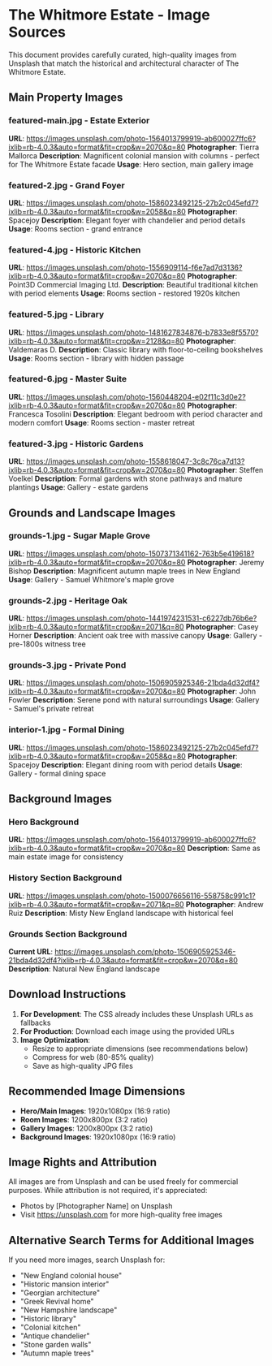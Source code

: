 # The Whitmore Estate - Image Sources

This document provides carefully curated, high-quality images from Unsplash that match the historical and architectural character of The Whitmore Estate.

## Main Property Images

### featured-main.jpg - Estate Exterior

**URL**: https://images.unsplash.com/photo-1564013799919-ab600027ffc6?ixlib=rb-4.0.3&auto=format&fit=crop&w=2070&q=80
**Photographer**: Tierra Mallorca
**Description**: Magnificent colonial mansion with columns - perfect for The Whitmore Estate facade
**Usage**: Hero section, main gallery image

### featured-2.jpg - Grand Foyer

**URL**: https://images.unsplash.com/photo-1586023492125-27b2c045efd7?ixlib=rb-4.0.3&auto=format&fit=crop&w=2058&q=80
**Photographer**: Spacejoy
**Description**: Elegant foyer with chandelier and period details
**Usage**: Rooms section - grand entrance

### featured-4.jpg - Historic Kitchen

**URL**: https://images.unsplash.com/photo-1556909114-f6e7ad7d3136?ixlib=rb-4.0.3&auto=format&fit=crop&w=2070&q=80
**Photographer**: Point3D Commercial Imaging Ltd.
**Description**: Beautiful traditional kitchen with period elements
**Usage**: Rooms section - restored 1920s kitchen

### featured-5.jpg - Library

**URL**: https://images.unsplash.com/photo-1481627834876-b7833e8f5570?ixlib=rb-4.0.3&auto=format&fit=crop&w=2128&q=80
**Photographer**: Valdemaras D.
**Description**: Classic library with floor-to-ceiling bookshelves
**Usage**: Rooms section - library with hidden passage

### featured-6.jpg - Master Suite

**URL**: https://images.unsplash.com/photo-1560448204-e02f11c3d0e2?ixlib=rb-4.0.3&auto=format&fit=crop&w=2070&q=80
**Photographer**: Francesca Tosolini
**Description**: Elegant bedroom with period character and modern comfort
**Usage**: Rooms section - master retreat

### featured-3.jpg - Historic Gardens

**URL**: https://images.unsplash.com/photo-1558618047-3c8c76ca7d13?ixlib=rb-4.0.3&auto=format&fit=crop&w=2070&q=80
**Photographer**: Steffen Voelkel
**Description**: Formal gardens with stone pathways and mature plantings
**Usage**: Gallery - estate gardens

## Grounds and Landscape Images

### grounds-1.jpg - Sugar Maple Grove

**URL**: https://images.unsplash.com/photo-1507371341162-763b5e419618?ixlib=rb-4.0.3&auto=format&fit=crop&w=2070&q=80
**Photographer**: Jeremy Bishop
**Description**: Magnificent autumn maple trees in New England
**Usage**: Gallery - Samuel Whitmore's maple grove

### grounds-2.jpg - Heritage Oak

**URL**: https://images.unsplash.com/photo-1441974231531-c6227db76b6e?ixlib=rb-4.0.3&auto=format&fit=crop&w=2071&q=80
**Photographer**: Casey Horner
**Description**: Ancient oak tree with massive canopy
**Usage**: Gallery - pre-1800s witness tree

### grounds-3.jpg - Private Pond

**URL**: https://images.unsplash.com/photo-1506905925346-21bda4d32df4?ixlib=rb-4.0.3&auto=format&fit=crop&w=2070&q=80
**Photographer**: John Fowler
**Description**: Serene pond with natural surroundings
**Usage**: Gallery - Samuel's private retreat

### interior-1.jpg - Formal Dining

**URL**: https://images.unsplash.com/photo-1586023492125-27b2c045efd7?ixlib=rb-4.0.3&auto=format&fit=crop&w=2058&q=80
**Photographer**: Spacejoy
**Description**: Elegant dining room with period details
**Usage**: Gallery - formal dining space

## Background Images

### Hero Background

**URL**: https://images.unsplash.com/photo-1564013799919-ab600027ffc6?ixlib=rb-4.0.3&auto=format&fit=crop&w=2070&q=80
**Description**: Same as main estate image for consistency

### History Section Background

**URL**: https://images.unsplash.com/photo-1500076656116-558758c991c1?ixlib=rb-4.0.3&auto=format&fit=crop&w=2071&q=80
**Photographer**: Andrew Ruiz
**Description**: Misty New England landscape with historical feel

### Grounds Section Background

**Current URL**: https://images.unsplash.com/photo-1506905925346-21bda4d32df4?ixlib=rb-4.0.3&auto=format&fit=crop&w=2070&q=80
**Description**: Natural New England landscape

## Download Instructions

1. **For Development**: The CSS already includes these Unsplash URLs as fallbacks
2. **For Production**: Download each image using the provided URLs
3. **Image Optimization**:
   - Resize to appropriate dimensions (see recommendations below)
   - Compress for web (80-85% quality)
   - Save as high-quality JPG files

## Recommended Image Dimensions

- **Hero/Main Images**: 1920x1080px (16:9 ratio)
- **Room Images**: 1200x800px (3:2 ratio)
- **Gallery Images**: 1200x800px (3:2 ratio)
- **Background Images**: 1920x1080px (16:9 ratio)

## Image Rights and Attribution

All images are from Unsplash and can be used freely for commercial purposes. While attribution is not required, it's appreciated:

- Photos by [Photographer Name] on Unsplash
- Visit https://unsplash.com for more high-quality free images

## Alternative Search Terms for Additional Images

If you need more images, search Unsplash for:

- "New England colonial house"
- "Historic mansion interior"
- "Georgian architecture"
- "Greek Revival home"
- "New Hampshire landscape"
- "Historic library"
- "Colonial kitchen"
- "Antique chandelier"
- "Stone garden walls"
- "Autumn maple trees"
